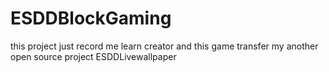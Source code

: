 # ESDDBlockGaming
this project just record me learn creator and this game transfer my another open source project ESDDLivewallpaper
